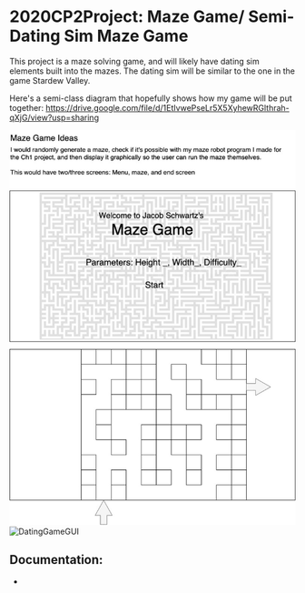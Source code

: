 # 2020CP2Project: Maze Game/ Semi-Dating Sim Maze Game
This project is a maze solving game, and will likely have dating sim elements built into the mazes.
The dating sim will be similar to the one in the game Stardew Valley.

Here's a semi-class diagram that hopefully shows how my game will be put together: https://drive.google.com/file/d/1EtIvwePseLr5X5XyhewRGlthrah-qXjG/view?usp=sharing

![MazeGameGUI](https://github.com/Bamboo72/2020CP2Project/blob/main/MazeGameGUI.jpg)
![DatingGameGUI]()

## Documentation: 
*
